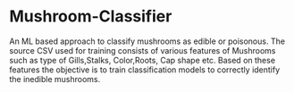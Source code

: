 # Mushroom-Classifier
An ML based approach to classify mushrooms as edible or poisonous.
The source CSV used for training consists of various features of Mushrooms such as type of Gills,Stalks, Color,Roots, Cap shape etc. 
Based on these features the objective is to train classification models to correctly identify the inedible mushrooms.
